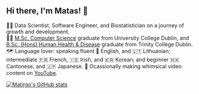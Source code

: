## Hi there, I'm Matas! 👋

👨‍💻 Data Scientist, Software Engineer, and Biostatistician on a journey of growth and development.<br/>
👨‍🎓 [M.Sc. Computer Science](https://hub.ucd.ie/usis/!W_HU_MENU.P_PUBLISH?p_tag=COURSE&MAJR=T195&KEYWORD=msc%20computer%20science%20conversion) graduate from University College Dublin, and [B.Sc. (Hons) Human Health & Disease](https://www.tcd.ie/courses/undergraduate/courses/human-health-and-disease/) graduate from Trinity College Dublin.<br/>
🗺️ Language lover: speaking fluent 🏴󠁧󠁢󠁥󠁮󠁧󠁿 English, and 🇱🇹 Lithuanian; intermediate 🇫🇷 French, 🇮🇪 Irish, and 🇰🇷 Korean; and beginner 🇭🇰 Cantonese, and 🇯🇵 Japanese.
🎥 Ocassionally making whimsical video content on [YouTube](https://www.youtube.com/@Matirgo).

<!-- GitHub stats -->
[![Matirgo's GitHub stats](https://github-readme-stats.vercel.app/api?username=Matirgo&count_private=true&show_icons=true&theme=tokyonight)](https://github.com/Matirgo/github-readme-stats)
